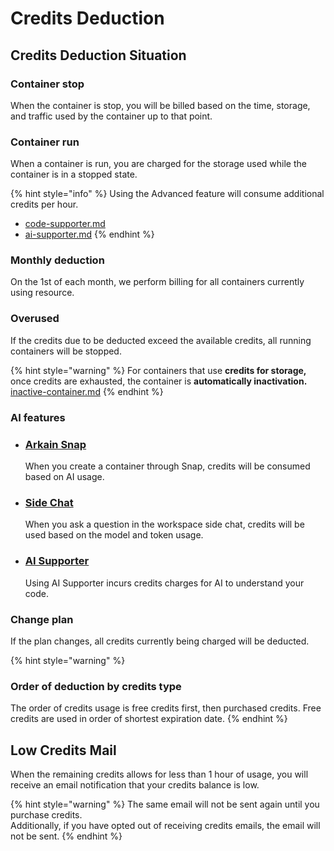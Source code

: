 # Credits Deduction

## Credits Deduction Situation

### Container stop

When the container is stop, you will be billed based on the time, storage, and traffic used by the container up to that point.

### Container run

When a container is run, you are charged for the storage used while the container is in a stopped state.

{% hint style="info" %}
Using the Advanced feature will consume additional credits per hour.&#x20;

* [code-supporter.md](../../user-guide/workspace/editor/code-supporter.md "mention")&#x20;
* [ai-supporter.md](../../user-guide/arkain-ai/ai-supporter.md "mention")
{% endhint %}

### Monthly deduction

On the 1st of each month, we perform billing for all containers currently using resource.

### Overused

If the credits due to be deducted exceed the available credits, all running containers will be stopped.

{% hint style="warning" %}
For containers that use **credits for storage,** once credits are exhausted, the container is **automatically inactivation.** [inactive-container.md](../../user-guide/dashboard/container-managing/inactive-container.md "mention")
{% endhint %}

### AI features

*   ### [Arkain Snap](../../user-guide/arkain-ai/what-is-arkain-snap.md)

    When you create a container through Snap, credits will be consumed based on AI usage.
*   ### [Side Chat](../../user-guide/arkain-ai/side-chat/)

    When you ask a question in the workspace side chat, credits will be used based on the model and token usage.
*   ### [AI Supporter](../../user-guide/arkain-ai/ai-supporter.md)

    Using AI Supporter incurs credits charges for AI to understand your code.

### Change plan

If the plan changes, all credits currently being charged will be deducted.

{% hint style="warning" %}
### Order of deduction by credits type

The order of credits usage is free credits first, then purchased credits. Free credits are used in order of shortest expiration date.
{% endhint %}

## Low Credits Mail

When the remaining credits allows for less than 1 hour of usage, you will receive an email notification that your credits balance is low.

{% hint style="warning" %}
The same email will not be sent again until you purchase credits. \
Additionally, if you have opted out of receiving credits emails, the email will not be sent.
{% endhint %}
